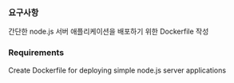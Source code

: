 ### 요구사항 
간단한 node.js 서버 애플리케이션을 배포하기 위한 Dockerfile 작성

### Requirements
Create Dockerfile for deploying simple node.js server applications